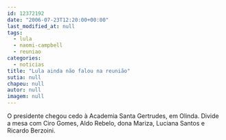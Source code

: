 ```yaml
---
id: 12372192
date: "2006-07-23T12:20:00+00:00"
last_modified_at: null
tags:
  - lula
  - naomi-campbell
  - reuniao
categories:
  - noticias
title: "Lula ainda não falou na reunião"
sutia: null
chapeu: null
autor: null
imagem: null
---
```

<p><P>O presidente chegou cedo à Academia Santa Gertrudes, em Olinda. Divide a mesa com Ciro Gomes, Aldo Rebelo, dona Mariza, Luciana Santos e Ricardo Berzoini.</P> </p>
